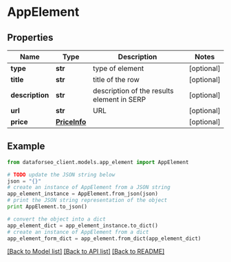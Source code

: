 # AppElement


## Properties

Name | Type | Description | Notes
------------ | ------------- | ------------- | -------------
**type** | **str** | type of element | [optional] 
**title** | **str** | title of the row | [optional] 
**description** | **str** | description of the results element in SERP | [optional] 
**url** | **str** | URL | [optional] 
**price** | [**PriceInfo**](PriceInfo.md) |  | [optional] 

## Example

```python
from dataforseo_client.models.app_element import AppElement

# TODO update the JSON string below
json = "{}"
# create an instance of AppElement from a JSON string
app_element_instance = AppElement.from_json(json)
# print the JSON string representation of the object
print AppElement.to_json()

# convert the object into a dict
app_element_dict = app_element_instance.to_dict()
# create an instance of AppElement from a dict
app_element_form_dict = app_element.from_dict(app_element_dict)
```
[[Back to Model list]](../README.md#documentation-for-models) [[Back to API list]](../README.md#documentation-for-api-endpoints) [[Back to README]](../README.md)


